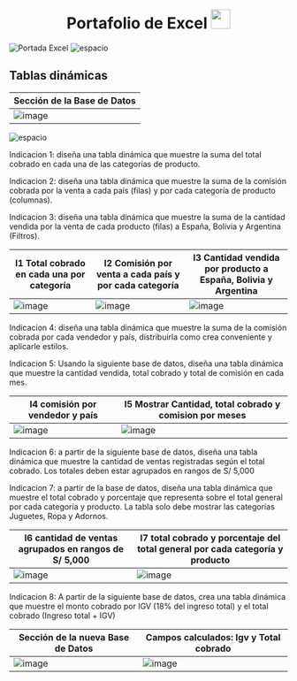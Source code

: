 <div align="center">
  <h1 align="center"><b>Portafolio de Excel </b><img src="https://media.giphy.com/media/hvRJCLFzcasrR4ia7z/giphy.gif" width="35"></h1>
</div>

![Portada Excel](https://github.com/user-attachments/assets/74aaddf5-47d6-43e4-b8ae-3553eed64ae6)
![espacio](https://github.com/user-attachments/assets/fae9b0c0-4fbd-48b2-85c8-9489249069de)

## Tablas dinámicas

| Sección de la Base de Datos |
| ----------- |
|![image](https://github.com/user-attachments/assets/c7b735e6-7e34-470c-acd8-f0fd8d1962f9)|

![espacio](https://github.com/user-attachments/assets/dddcaa70-d243-4b25-9dae-25ad0c6b48c0)

Indicacion 1: diseña una tabla dinámica que muestre la suma del total cobrado en cada una de las categorías de producto.

Indicacion 2: diseña una tabla dinámica que muestre la suma de la comisión cobrada por la venta a cada país (filas) y por cada categoría de producto (columnas).

Indicacion 3: diseña una tabla dinámica que muestre la suma de la cantidad vendida por la venta de cada producto (filas) a España, Bolivia y Argentina (Filtros).

| I1 Total cobrado en cada una por categoría | I2 Comisión por venta a cada país y por cada categoría | I3 Cantidad vendida por producto a España, Bolivia y Argentina |
| ----------- | ----------- | ----------- |
|![image](https://github.com/user-attachments/assets/33604cb1-3564-498a-a578-1d8474155c29)|![image](https://github.com/user-attachments/assets/3a860406-72a2-41b5-8226-f31931ea20af)|![image](https://github.com/user-attachments/assets/b15aeb76-cf6b-41b5-b7ae-c64a04432e35)|

Indicacion 4: diseña una tabla dinámica que muestre la suma de la comisión cobrada por cada vendedor y país, distribuirla como crea conveniente y aplicarle estilos.

Indicacion 5: Usando la siguiente base de datos, diseña una tabla dinámica que muestre la cantidad vendida, total cobrado y total de comisión en cada mes.

| I4 comisión por vendedor y país | I5 Mostrar Cantidad, total cobrado y comision por meses  |
| ----------- | ----------- |
|![image](https://github.com/user-attachments/assets/aaccd6a0-8253-4a84-9930-11512762c50a)|![image](https://github.com/user-attachments/assets/e4eb7494-4a9d-40c9-9c78-61ae442a929f)

Indicacion 6: a partir de la siguiente base de datos, diseña una tabla dinámica que muestre la cantidad de ventas registradas según el total cobrado. Los totales deben estar agrupados en rangos de S/ 5,000

Indicacion 7: a partir de la base de datos, diseña una tabla dinámica que muestre el total cobrado y porcentaje que representa sobre el total general por cada categoría y producto. La tabla solo debe mostrar las categorías Juguetes, Ropa y Adornos.

| I6 cantidad de ventas agrupados en rangos de S/ 5,000 | I7 total cobrado y porcentaje del total general por cada categoría y producto |
| ----------- | ----------- |
|![image](https://github.com/user-attachments/assets/742241c9-b861-44b0-aad5-9bb61e29b022)|![image](https://github.com/user-attachments/assets/16ddc727-c54d-4b25-8b6a-2c196c045ec7)

Indicacion 8: A partir de la siguiente base de datos, crea una tabla dinámica que muestre el monto cobrado por IGV (18% del ingreso total) y el total cobrado (Ingreso total + IGV)

| Sección de la nueva Base de Datos | Campos calculados: Igv y Total cobrado |
| ----------- | ----------- |
|![image](https://github.com/user-attachments/assets/60329b3f-d4f4-4d14-8480-b0ede7640e80)|![image](https://github.com/user-attachments/assets/e5b071a8-c8c3-412a-bcb9-de689038c879)|


